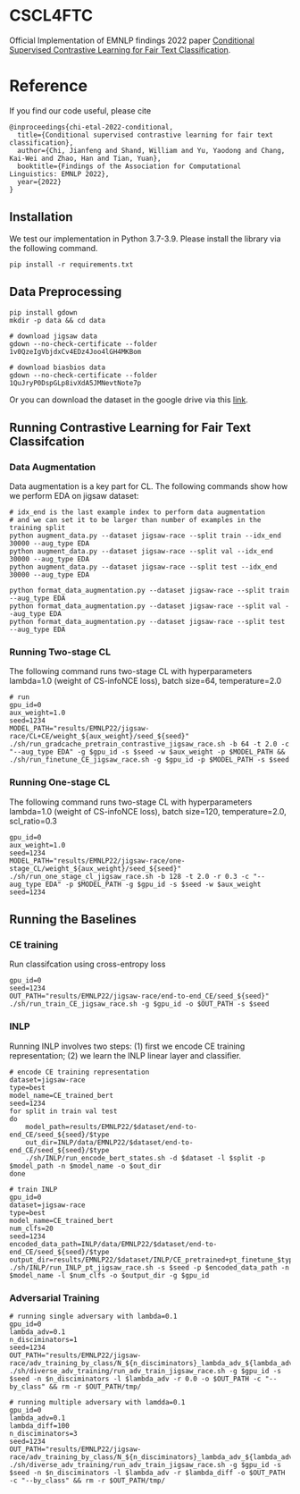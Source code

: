 # CSCL4FTC

Official Implementation of EMNLP findings 2022 paper [Conditional Supervised Contrastive Learning for Fair Text Classification](https://arxiv.org/abs/2205.11485).

# Reference

If you find our code useful, please cite

```
@inproceedings{chi-etal-2022-conditional,
  title={Conditional supervised contrastive learning for fair text classification},
  author={Chi, Jianfeng and Shand, William and Yu, Yaodong and Chang, Kai-Wei and Zhao, Han and Tian, Yuan},
  booktitle={Findings of the Association for Computational Linguistics: EMNLP 2022},
  year={2022}
}
```

## Installation

We test our implementation in Python 3.7-3.9. Please install the library via the following command.
```
pip install -r requirements.txt
```

## Data Preprocessing

```
pip install gdown
mkdir -p data && cd data

# download jigsaw data
gdown --no-check-certificate --folder 1v0QzeIgVbjdxCv4EDz4Joo4lGH4MKBom

# download biasbios data
gdown --no-check-certificate --folder 1QuJryP0DspGLp8ivXdA5JMNevtNote7p
```

Or you can download the dataset in the google drive via this [link](https://drive.google.com/drive/folders/1LYK4oPVp58NteKjm-p_8IgKnAeduXbnQ?usp=sharing).

## Running Contrastive Learning for Fair Text Classifcation

### Data Augmentation
Data augmentation is a key part for CL. The following commands show how we perform EDA on jigsaw dataset:
```
# idx_end is the last example index to perform data augmentation 
# and we can set it to be larger than number of examples in the training split
python augment_data.py --dataset jigsaw-race --split train --idx_end 30000 --aug_type EDA 
python augment_data.py --dataset jigsaw-race --split val --idx_end 30000 --aug_type EDA
python augment_data.py --dataset jigsaw-race --split test --idx_end 30000 --aug_type EDA

python format_data_augmentation.py --dataset jigsaw-race --split train --aug_type EDA
python format_data_augmentation.py --dataset jigsaw-race --split val --aug_type EDA
python format_data_augmentation.py --dataset jigsaw-race --split test --aug_type EDA
```

### Running Two-stage CL

The following command runs two-stage CL with hyperparameters lambda=1.0 (weight of CS-infoNCE loss), batch size=64, temperature=2.0
```
# run 
gpu_id=0
aux_weight=1.0
seed=1234
MODEL_PATH="results/EMNLP22/jigsaw-race/CL+CE/weight_${aux_weight}/seed_${seed}"
./sh/run_gradcache_pretrain_contrastive_jigsaw_race.sh -b 64 -t 2.0 -c "--aug_type EDA" -g $gpu_id -s $seed -w $aux_weight -p $MODEL_PATH && ./sh/run_finetune_CE_jigsaw_race.sh -g $gpu_id -p $MODEL_PATH -s $seed
```

### Running One-stage CL
The following command runs two-stage CL with hyperparameters lambda=1.0 (weight of CS-infoNCE loss), batch size=120, temperature=2.0, scl_ratio=0.3
```
gpu_id=0
aux_weight=1.0
seed=1234
MODEL_PATH="results/EMNLP22/jigsaw-race/one-stage_CL/weight_${aux_weight}/seed_${seed}"
./sh/run_one_stage_cl_jigsaw_race.sh -b 128 -t 2.0 -r 0.3 -c "--aug_type EDA" -p $MODEL_PATH -g $gpu_id -s $seed -w $aux_weight
seed=1234
```

## Running the Baselines

### CE training
Run classifcation using cross-entropy loss
```
gpu_id=0
seed=1234
OUT_PATH="results/EMNLP22/jigsaw-race/end-to-end_CE/seed_${seed}"
./sh/run_train_CE_jigsaw_race.sh -g $gpu_id -o $OUT_PATH -s $seed 
```

### INLP
Running INLP involves two steps: (1) first we encode CE training representation; (2) we learn the INLP linear layer and classifier.
```
# encode CE training representation 
dataset=jigsaw-race
type=best
model_name=CE_trained_bert
seed=1234
for split in train val test
do
    model_path=results/EMNLP22/$dataset/end-to-end_CE/seed_${seed}/$type
    out_dir=INLP/data/EMNLP22/$dataset/end-to-end_CE/seed_${seed}/$type
    ./sh/INLP/run_encode_bert_states.sh -d $dataset -l $split -p $model_path -n $model_name -o $out_dir
done

# train INLP
gpu_id=0
dataset=jigsaw-race
type=best
model_name=CE_trained_bert
num_clfs=20
seed=1234
encoded_data_path=INLP/data/EMNLP22/$dataset/end-to-end_CE/seed_${seed}/$type
output_dir=results/EMNLP22/$dataset/INLP/CE_pretrained+pt_finetune_$type/num_clfs_${num_clfs}/seed_${seed}/
./sh/INLP/run_INLP_pt_jigsaw_race.sh -s $seed -p $encoded_data_path -n $model_name -l $num_clfs -o $output_dir -g $gpu_id
```

### Adversarial Training
```
# running single adversary with lambda=0.1
gpu_id=0
lambda_adv=0.1
n_disciminators=1
seed=1234
OUT_PATH="results/EMNLP22/jigsaw-race/adv_training_by_class/N_${n_disciminators}_lambda_adv_${lambda_adv}/seed_${seed}"
./sh/diverse_adv_training/run_adv_train_jigsaw_race.sh -g $gpu_id -s $seed -n $n_disciminators -l $lambda_adv -r 0.0 -o $OUT_PATH -c "--by_class" && rm -r $OUT_PATH/tmp/

# running multiple adversary with lamdda=0.1
gpu_id=0
lambda_adv=0.1
lambda_diff=100
n_disciminators=3
seed=1234
OUT_PATH="results/EMNLP22/jigsaw-race/adv_training_by_class/N_${n_disciminators}_lambda_adv_${lambda_adv}_diff_${lambda_diff}/seed_${seed}"
./sh/diverse_adv_training/run_adv_train_jigsaw_race.sh -g $gpu_id -s $seed -n $n_disciminators -l $lambda_adv -r $lambda_diff -o $OUT_PATH -c "--by_class" && rm -r $OUT_PATH/tmp/
```